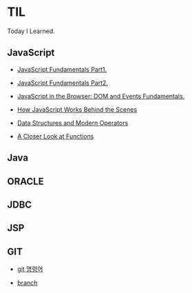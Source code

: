 # TIL

Today I Learned.

## JavaScript

- [JavaScript Fundamentals Part1.](./JS/JavaScript_Fundamentals_Part1.md)

- [JavaScript Fundamentals Part2.](./JS/JavaScript_Fundamentals_Part2.md)

- [JavaScript in the Browser: DOM and Events Fundamentals.](./JS/JavaScript_in_the_Browser_DOM_and_Events_Fundamentals.md)

- [How JavaScript Works
  Behind the Scenes](./JS/How_JavaScript_Works_Behind_the_Scenes.md)

- [Data Structures and Modern Operators](./JS/Data_Structures_and_Modern_Operators.md)

- [A Closer Look at Functions](/JS/A_Closer_Look_at_Functions.md)

## Java

## ORACLE

## JDBC

## JSP

## GIT

- [git 명령어](./GIT/git_command.md)

- [branch](./GIT/git_branch.md)
